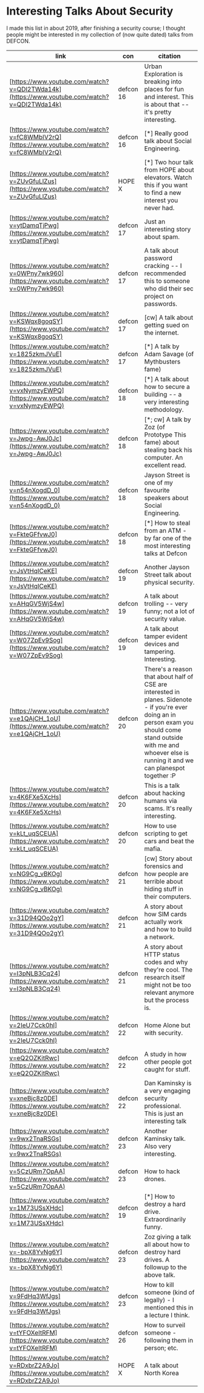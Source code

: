 # Interesting Talks About Security

I made this list in about 2019, after finishing a security course; I thought people
might be interested in my collection of (now quite dated) talks from DEFCON.


| link                                                                                       | con       | citation                                                                                                                                                                                                                          |
|--------------------------------------------------------------------------------------------|-----------|-----------------------------------------------------------------------------------------------------------------------------------------------------------------------------------------------------------------------------------|
| [https://www.youtube.com/watch?v=QDl2TWda14k](https://www.youtube.com/watch?v=QDl2TWda14k) | defcon 16 | Urban Exploration is breaking into places for fun and interest. This is about that -- it&#39;s pretty interesting.                                                                                                                |
| [https://www.youtube.com/watch?v=fC8WMbIV2rQ](https://www.youtube.com/watch?v=fC8WMbIV2rQ) | defcon 16 | [*] Really good talk about Social Engineering.                                                                                                                                                                                    |
| [https://www.youtube.com/watch?v=ZUvGfuLlZus](https://www.youtube.com/watch?v=ZUvGfuLlZus) | HOPE X    | [*] Two hour talk from HOPE about elevators. Watch this if you want to find a new interest you never had.                                                                                                                         |
| [https://www.youtube.com/watch?v=ytDamqTjPwg](https://www.youtube.com/watch?v=ytDamqTjPwg) | defcon 17 | Just an interesting story about spam.                                                                                                                                                                                             |
| [https://www.youtube.com/watch?v=0WPny7wk960](https://www.youtube.com/watch?v=0WPny7wk960) | defcon 17 | A talk about password cracking -- I recommended this to someone who did their sec project on passwords.                                                                                                                           |
| [https://www.youtube.com/watch?v=KSWqx8goqSY](https://www.youtube.com/watch?v=KSWqx8goqSY) | defcon 17 | [cw] A talk about getting sued on the internet.                                                                                                                                                                                   |
| [https://www.youtube.com/watch?v=1825zkmJVuE](https://www.youtube.com/watch?v=1825zkmJVuE) | defcon 17 | [*] A talk by Adam Savage (of Mythbusters fame)                                                                                                                                                                                   |
| [https://www.youtube.com/watch?v=vxNymzyEWPQ](https://www.youtube.com/watch?v=vxNymzyEWPQ) | defcon 18 | [*] A talk about how to secure a building -- a very interesting methodology.                                                                                                                                                      |
| [https://www.youtube.com/watch?v=Jwpg-AwJ0Jc](https://www.youtube.com/watch?v=Jwpg-AwJ0Jc) | defcon 18 | [*; cw] A talk by Zoz (of Prototype This fame) about stealing back his computer. An excellent read.                                                                                                                               |
| [https://www.youtube.com/watch?v=n54nXogdD_0](https://www.youtube.com/watch?v=n54nXogdD_0) | defcon 18 | Jayson Street is one of my favourite speakers about Social Engineering.                                                                                                                                                           |
| [https://www.youtube.com/watch?v=FkteGFfvwJ0](https://www.youtube.com/watch?v=FkteGFfvwJ0) | defcon 18 | [*] How to steal from an ATM - by far one of the most interesting talks at Defcon                                                                                                                                                 |
| [https://www.youtube.com/watch?v=JsVtHqICeKE](https://www.youtube.com/watch?v=JsVtHqICeKE) | defcon 19 | Another Jayson Street talk about physical security.                                                                                                                                                                               |
| [https://www.youtube.com/watch?v=AHqGV5WjS4w](https://www.youtube.com/watch?v=AHqGV5WjS4w) | defcon 19 | A talk about trolling -- very funny; not a lot of security value.                                                                                                                                                                 |
| [https://www.youtube.com/watch?v=W07ZpEv9Sog](https://www.youtube.com/watch?v=W07ZpEv9Sog) | defcon 19 | A talk about tamper evident devices and tampering. Interesting.                                                                                                                                                                   |
| [https://www.youtube.com/watch?v=e1QAjCH_1oU](https://www.youtube.com/watch?v=e1QAjCH_1oU) | defcon 20 | There&#39;s a reason that about half of CSE are interested in planes. Sidenote - if you&#39;re ever doing an in person exam you should come stand outside with me and whoever else is running it and we can planespot together :P |
| [https://www.youtube.com/watch?v=4K6FXe5XcHs](https://www.youtube.com/watch?v=4K6FXe5XcHs) | defcon 20 | This is a talk about hacking humans via scams. It&#39;s really interesting.                                                                                                                                                       |
| [https://www.youtube.com/watch?v=kLt_uqSCEUA](https://www.youtube.com/watch?v=kLt_uqSCEUA) | defcon 20 | How to use scripting to get cars and beat the mafia.                                                                                                                                                                              |
| [https://www.youtube.com/watch?v=NG9Cg_vBKOg](https://www.youtube.com/watch?v=NG9Cg_vBKOg) | defcon 21 | [cw] Story about forensics and how people are terrible about hiding stuff in their computers.                                                                                                                                     |
| [https://www.youtube.com/watch?v=31D94QOo2gY](https://www.youtube.com/watch?v=31D94QOo2gY) | defcon 21 | A story about how SIM cards actually work and how to build a network.                                                                                                                                                             |
| [https://www.youtube.com/watch?v=I3pNLB3Cq24](https://www.youtube.com/watch?v=I3pNLB3Cq24) | defcon 21 | A story about HTTP status codes and why they&#39;re cool. The research itself might not be too relevant anymore but the process is.                                                                                               |
| [https://www.youtube.com/watch?v=2IeU7Cck0hI](https://www.youtube.com/watch?v=2IeU7Cck0hI) | defcon 22 | Home Alone but with security.                                                                                                                                                                                                     |
| [https://www.youtube.com/watch?v=eQ2OZKitRwc](https://www.youtube.com/watch?v=eQ2OZKitRwc) | defcon 22 | A study in how other people got caught for stuff.                                                                                                                                                                                 |
| [https://www.youtube.com/watch?v=xneBjc8z0DE](https://www.youtube.com/watch?v=xneBjc8z0DE) | defcon 22 | Dan Kaminsky is a very engaging security professional. This is just an interesting talk                                                                                                                                           | though it&#39;s long... |
| [https://www.youtube.com/watch?v=9wx2TnaRSGs](https://www.youtube.com/watch?v=9wx2TnaRSGs) | defcon 23 | Another Kaminsky talk. Also very interesting.                                                                                                                                                                                     |
| [https://www.youtube.com/watch?v=5CzURm7OpAA](https://www.youtube.com/watch?v=5CzURm7OpAA) | defcon 23 | How to hack drones.                                                                                                                                                                                                               |
| [https://www.youtube.com/watch?v=1M73USsXHdc](https://www.youtube.com/watch?v=1M73USsXHdc) | defcon 19 | [*] How to destroy a hard drive. Extraordinarily funny.                                                                                                                                                                           |
| [https://www.youtube.com/watch?v=-bpX8YvNg6Y](https://www.youtube.com/watch?v=-bpX8YvNg6Y) | defcon 23 | Zoz giving a talk all about how to destroy hard drives. A followup to the above talk.                                                                                                                                             |
| [https://www.youtube.com/watch?v=9FdHq3WfJgs](https://www.youtube.com/watch?v=9FdHq3WfJgs) | defcon 23 | How to kill someone (kind of legally) - I mentioned this in a lecture I think.                                                                                                                                                    |
| [https://www.youtube.com/watch?v=tYFOXeItRFM](https://www.youtube.com/watch?v=tYFOXeItRFM) | defcon 26 | How to surveil someone - following them in person; etc.                                                                                                                                                                           |
| [https://www.youtube.com/watch?v=RDxbrZ2A9Jo](https://www.youtube.com/watch?v=RDxbrZ2A9Jo) | HOPE X    | A talk about North Korea                                                                                                                                                                                                          |
